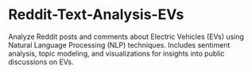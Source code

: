 # Reddit-Text-Analysis-EVs
Analyze Reddit posts and comments about Electric Vehicles (EVs) using Natural Language Processing (NLP) techniques. Includes sentiment analysis, topic modeling, and visualizations for insights into public discussions on EVs.

